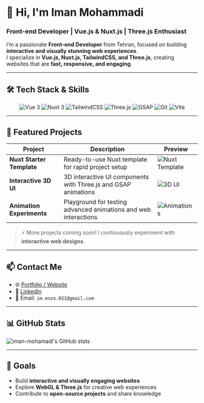 # 👋 Hi, I'm Iman Mohammadi

### Front-end Developer | Vue.js & Nuxt.js | Three.js Enthusiast

I’m a passionate **Front-end Developer** from Tehran, focused on building **interactive and visually stunning web experiences**.  
I specialize in **Vue.js, Nuxt.js, TailwindCSS, and Three.js**, creating websites that are **fast, responsive, and engaging**.

---

## 🛠️ Tech Stack & Skills

<p align="center">
  <img src="https://img.shields.io/badge/Vue-3.2-42b883?style=flat&logo=vue.js&logoColor=white" alt="Vue 3"/>
  <img src="https://img.shields.io/badge/Nuxt-3-00C58E?style=flat&logo=nuxtdotjs&logoColor=white" alt="Nuxt 3"/>
  <img src="https://img.shields.io/badge/Tailwind-3.3-06B6D4?style=flat&logo=tailwind-css&logoColor=white" alt="TailwindCSS"/>
  <img src="https://img.shields.io/badge/Three.js-000000?style=flat&logo=three.js&logoColor=white" alt="Three.js"/>
  <img src="https://img.shields.io/badge/GSAP-61DAFB?style=flat&logo=greensock&logoColor=white" alt="GSAP"/>
  <img src="https://img.shields.io/badge/Git-F05032?style=flat&logo=git&logoColor=white" alt="Git"/>
  <img src="https://img.shields.io/badge/Vite-646CFF?style=flat&logo=vite&logoColor=white" alt="Vite"/>
</p>

---

## 🎨 Featured Projects

| Project | Description | Preview |
|---------|------------|---------|
| **Nuxt Starter Template** | Ready-to-use Nuxt template for rapid project setup | ![Nuxt Template](https://media.giphy.com/media/3o7aD2saalBwwftBIY/giphy.gif) |
| **Interactive 3D UI** | 3D interactive UI components with Three.js and GSAP animations | ![3D UI](https://media.giphy.com/media/26BRzozg4TCBXv6QU/giphy.gif) |
| **Animation Experiments** | Playground for testing advanced animations and web interactions | ![Animations](https://media.giphy.com/media/xT0xeJpnrWC4XWblEk/giphy.gif) |

> ⚡ More projects coming soon! I continuously experiment with **interactive web designs**.

---

## 📫 Contact Me

- 🌐 [Portfolio / Website](https://www.iman-mohamadi.com/)
- 💼 [LinkedIn]([https://www.linkedin.com/](https://www.linkedin.com/in/iman-mohammadi-687b1824a/))  
- 📧 Email: `im.enzo.021@gmail.com`

---

## 📊 GitHub Stats

![iman-mohamadi's GitHub stats](https://github-readme-stats.vercel.app/api?username=iman-mohamadi&show_icons=true&theme=radical)

---

## 🎯 Goals

- Build **interactive and visually engaging websites**  
- Explore **WebGL & Three.js** for creative web experiences  
- Contribute to **open-source projects** and share knowledge
